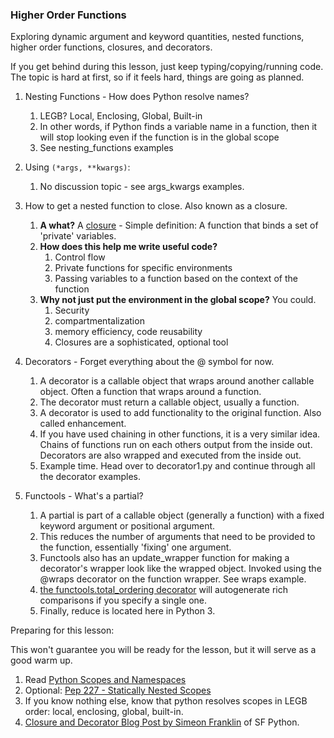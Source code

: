 
### Higher Order Functions

Exploring dynamic argument and keyword quantities, nested functions, higher order functions, closures, and decorators.

If you get behind during this lesson, just keep typing/copying/running code. The topic is hard at first, so if it feels hard, things are going as planned.

1. Nesting Functions - How does Python resolve names?
    1. LEGB?  Local, Enclosing, Global, Built-in
    2. In other words, if Python finds a variable name in a function, then it will stop looking even if the function is in the global scope
    3. See nesting_functions examples


2. Using `(*args, **kwargs)`:
    1. No discussion topic - see args_kwargs examples.


3. How to get a nested function to close. Also known as a closure.
    1. **A what?** A [closure](http://en.wikipedia.org/wiki/Closure_(computer_programming)) - Simple definition: A function that binds a set of 'private' variables.
    2. **How does this help me write useful code?** 
        1. Control flow
        2. Private functions for specific environments
        3. Passing variables to a function based on the context of the function
    3. **Why not just put the environment in the global scope?** You could. 
        1. Security 
        2. compartmentalization
        3. memory efficiency, code reusability
        4. Closures are a sophisticated, optional tool


4. Decorators - Forget everything about the @ symbol for now.
    1. A decorator is a callable object that wraps around another callable object. Often a function that wraps around a function.
    2. The decorator must return a callable object, usually a function.
    3. A decorator is used to add functionality to the original function. Also called enhancement.
    4. If you have used chaining in other functions, it is a very similar idea. Chains of functions run on each others output from the inside out. Decorators are also wrapped and executed from the inside out.
    5. Example time. Head over to decorator1.py and continue through all the decorator examples.


5. Functools - What's a partial?
    1. A partial is part of a callable object (generally a function) with a fixed keyword argument or positional argument.
    2. This reduces the number of arguments that need to be provided to the function, essentially 'fixing' one argument.
    3. Functools also has an update_wrapper function for making a decorator's wrapper look like the wrapped object. Invoked using the @wraps decorator on the function wrapper. See wraps example.
    4. [the functools.total_ordering decorator](https://docs.python.org/2/library/functools.html#functools.total_ordering) will autogenerate rich comparisons if you specify a single one.  
    5. Finally, reduce is located here in Python 3.



Preparing for this lesson:

This won't guarantee you will be ready for the lesson, but it will serve as a good warm up.

1. Read [Python Scopes and Namespaces](https://docs.python.org/2/tutorial/classes.html#python-scopes-and-namespaces) 
2. Optional: [Pep 227 - Statically Nested Scopes](http://legacy.python.org/dev/peps/pep-0227/)
3. If you know nothing else, know that python resolves scopes in LEGB order: local, enclosing, global, built-in.
4. [Closure and Decorator Blog Post by Simeon Franklin](http://simeonfranklin.com/blog/2012/jul/1/python-decorators-in-12-steps/) of SF Python.
